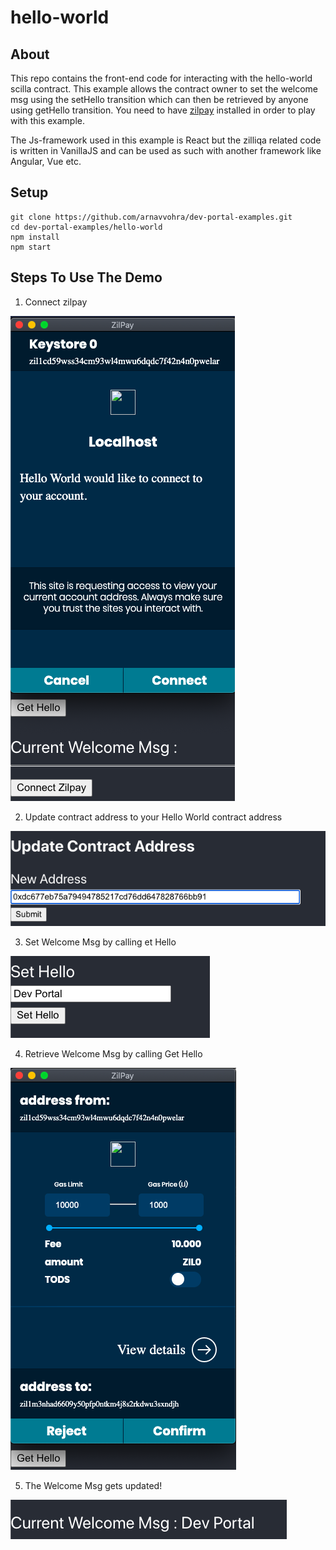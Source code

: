 # hello-world

## About

This repo contains the front-end code for interacting with the hello-world scilla contract. This example allows the contract owner to set the welcome msg using the setHello transition which can then be retrieved by anyone using getHello transition. You need to have [zilpay](https://zilpay.xyz) installed in order to play with this example. 

The Js-framework used in this example is React but the zilliqa related code is written in VanillaJS and can be used as such with another framework like Angular, Vue etc.

## Setup

```
git clone https://github.com/arnavvohra/dev-portal-examples.git
cd dev-portal-examples/hello-world
npm install
npm start
```
## Steps To Use The Demo


1. Connect zilpay

<img src = "src/images/connect-zilpay.png">

2. Update contract address to your Hello World contract address

<img src = "src/images/update-address.png">

3. Set Welcome Msg by calling et Hello

<img src = "src/images/set-hello.png">

4. Retrieve Welcome Msg by calling Get Hello

<img src = "src/images/get-hello.png">

5. The Welcome Msg gets updated!

<img src = "src/images/current-msg.png">